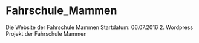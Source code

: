 # Fahrschule_Mammen
Die Website der Fahrschule Mammen
Startdatum: 06.07.2016
2. Wordpress Projekt der Fahrschule Mammen

